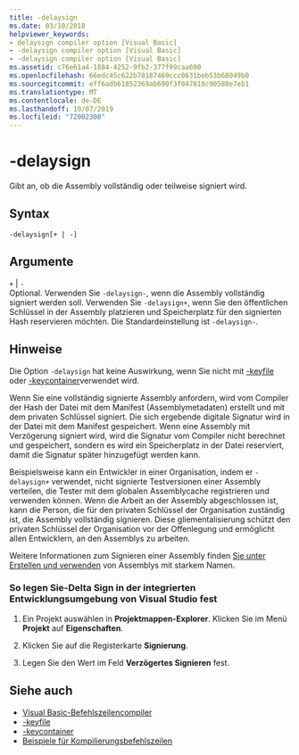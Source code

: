 ```yaml
---
title: -delaysign
ms.date: 03/10/2018
helpviewer_keywords:
- delaysign compiler option [Visual Basic]
- -delaysign compiler option [Visual Basic]
- -delaysign compiler option [Visual Basic]
ms.assetid: c76e61a4-1884-4252-9fb2-377f99caa690
ms.openlocfilehash: 66edc45c622b78187469ccc0631beb53b68049b0
ms.sourcegitcommit: eff6adb61852369ab690f3f047818c90580e7eb1
ms.translationtype: MT
ms.contentlocale: de-DE
ms.lasthandoff: 10/07/2019
ms.locfileid: "72002300"
---
```

# <a name="-delaysign"></a>-delaysign
Gibt an, ob die Assembly vollständig oder teilweise signiert wird.  
  
## <a name="syntax"></a>Syntax  
  
```console  
-delaysign[+ | -]  
```  
  
## <a name="arguments"></a>Argumente  
 `+` &#124; `-`  
 Optional. Verwenden Sie `-delaysign-`, wenn die Assembly vollständig signiert werden soll. Verwenden Sie `-delaysign+`, wenn Sie den öffentlichen Schlüssel in der Assembly platzieren und Speicherplatz für den signierten Hash reservieren möchten. Die Standardeinstellung ist `-delaysign-`.  
  
## <a name="remarks"></a>Hinweise  
 Die Option `-delaysign` hat keine Auswirkung, wenn Sie nicht mit [-keyfile](../../../visual-basic/reference/command-line-compiler/keyfile.md) oder [-keycontainer](../../../visual-basic/reference/command-line-compiler/keycontainer.md)verwendet wird.  
  
 Wenn Sie eine vollständig signierte Assembly anfordern, wird vom Compiler der Hash der Datei mit dem Manifest (Assemblymetadaten) erstellt und mit dem privaten Schlüssel signiert. Die sich ergebende digitale Signatur wird in der Datei mit dem Manifest gespeichert. Wenn eine Assembly mit Verzögerung signiert wird, wird die Signatur vom Compiler nicht berechnet und gespeichert, sondern es wird ein Speicherplatz in der Datei reserviert, damit die Signatur später hinzugefügt werden kann.  
  
 Beispielsweise kann ein Entwickler in einer Organisation, indem er `-delaysign+` verwendet, nicht signierte Testversionen einer Assembly verteilen, die Tester mit dem globalen Assemblycache registrieren und verwenden können. Wenn die Arbeit an der Assembly abgeschlossen ist, kann die Person, die für den privaten Schlüssel der Organisation zuständig ist, die Assembly vollständig signieren. Diese gliementalisierung schützt den privaten Schlüssel der Organisation vor der Offenlegung und ermöglicht allen Entwicklern, an den Assemblys zu arbeiten.  
  
 Weitere Informationen zum Signieren einer Assembly finden [Sie unter Erstellen und verwenden](../../../standard/assembly/create-use-strong-named.md) von Assemblys mit starkem Namen.  
  
### <a name="to-set--delaysign-in-the-visual-studio-integrated-development-environment"></a>So legen Sie-Delta Sign in der integrierten Entwicklungsumgebung von Visual Studio fest  
  
1. Ein Projekt auswählen in **Projektmappen-Explorer**. Klicken Sie im Menü **Projekt** auf **Eigenschaften**.   
  
2. Klicken Sie auf die Registerkarte **Signierung**.  
  
3. Legen Sie den Wert im Feld **Verzögertes Signieren** fest.  
  
## <a name="see-also"></a>Siehe auch

- [Visual Basic-Befehlszeilencompiler](../../../visual-basic/reference/command-line-compiler/index.md)
- [-keyfile](../../../visual-basic/reference/command-line-compiler/keyfile.md)
- [-keycontainer](../../../visual-basic/reference/command-line-compiler/keycontainer.md)
- [Beispiele für Kompilierungsbefehlszeilen](../../../visual-basic/reference/command-line-compiler/sample-compilation-command-lines.md)
